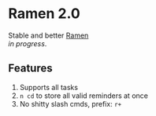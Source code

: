 # Ramen 2.0
Stable and better [Ramen](https://github.com/spuckhafte/ramen)<br>
*in progress*.

## Features
1. Supports all tasks
2. `n cd` to store all valid reminders at once
3. No shitty slash cmds, prefix: `r+`
